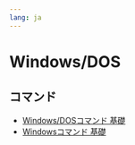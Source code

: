 ```yaml
---
lang: ja
---
```

# Windows/DOS

## コマンド
- [Windows/DOSコマンド 基礎](dos-command01.md)
- [Windowsコマンド 基礎](windows-command01.md)